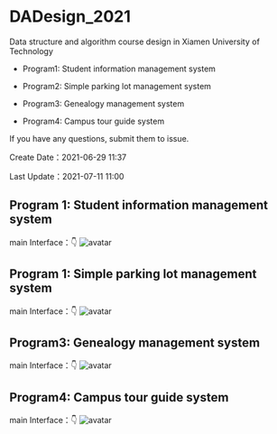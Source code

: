 # DADesign_2021
Data structure and algorithm course design in Xiamen University of Technology

- Program1: Student information management system

- Program2: Simple parking lot management system

- Program3: Genealogy management system

- Program4: Campus tour guide system

If you have any questions, submit them to issue.

Create Date：2021-06-29 11:37

Last Update：2021-07-11 11:00

## Program 1: Student information management system
main Interface：👇
![avatar](https://raw.githubusercontent.com/hz157/College/main/C/DADesign_2021/Images/20210711-225428%402x.png)

## Program 1: Simple parking lot management system
main Interface：👇
![avatar](https://raw.githubusercontent.com/hz157/College/main/C/DADesign_2021/Images/20210711-225043%402x.png)

## Program3: Genealogy management system
main Interface：👇
![avatar](https://raw.githubusercontent.com/hz157/College/main/C/DADesign_2021/Images/20210711-225104%402x.png)

## Program4: Campus tour guide system
main Interface：👇
![avatar](https://raw.githubusercontent.com/hz157/College/main/C/DADesign_2021/Images/20210711-225119%402x.png)
